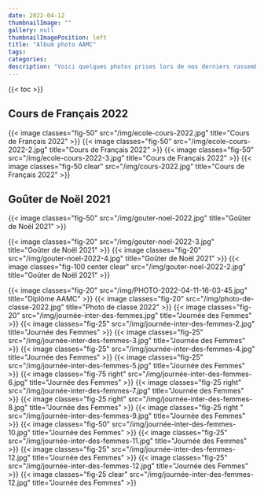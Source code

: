 ```yaml
---
date: 2022-04-12
thumbnailImage: ""
gallery: null
thumbnailImagePosition: left
title: "Album photo AAMC"
tags:
categories:
description: "Voici quelques photos prises lors de nos derniers rassemblements."
---
```

{{< toc >}}



## Cours de Français 2022

{{< image classes="fig-50" src="/img/ecole-cours-2022.jpg" title="Cours de Français 2022" >}} 
{{< image classes="fig-50" src="/img/ecole-cours-2022-2.jpg" title="Cours de Français 2022" >}}
{{< image classes="fig-50" src="/img/ecole-cours-2022-3.jpg" title="Cours de Français 2022" >}} 
{{< image classes="fig-50 clear" src="/img/cours-2022.jpg" title="Cours de Français 2022" >}}

## Goûter de Noël 2021

{{< image classes="fig-50" src="/img/gouter-noel-2022.jpg" title="Goûter de Noël 2021" >}}

{{< image classes="fig-20" src="/img/gouter-noel-2022-3.jpg" title="Goûter de Noël 2021" >}} 
{{< image classes="fig-20" src="/img/gouter-noel-2022-4.jpg" title="Goûter de Noël 2021" >}}
{{< image classes="fig-100 center clear" src="/img/gouter-noel-2022-2.jpg" title="Goûter de Noël 2021" >}}

{{< image classes="fig-20" src="/img/PHOTO-2022-04-11-16-03-45.jpg" title="Diplôme AAMC" >}} 
{{< image classes="fig-20" src="/img/photo-de-classe-2022.jpg" title="Photo de classe 2022" >}}
{{< image classes="fig-20" src="/img/journée-inter-des-femmes.jpg" title="Journée des Femmes" >}}
{{< image classes="fig-25" src="/img/journée-inter-des-femmes-2.jpg" title="Journée des Femmes" >}}
{{< image classes="fig-25" src="/img/journée-inter-des-femmes-3.jpg" title="Journée des Femmes" >}} 
{{< image classes="fig-25" src="/img/journée-inter-des-femmes-4.jpg" title="Journée des Femmes" >}}
{{< image classes="fig-25" src="/img/journée-inter-des-femmes-5.jpg" title="Journée des Femmes" >}}
{{< image classes="fig-75 right" src="/img/journée-inter-des-femmes-6.jpg" title="Journée des Femmes" >}} 
{{< image classes="fig-25 right" src="/img/journée-inter-des-femmes-7.jpg" title="Journée des Femmes" >}}
{{< image classes="fig-25 right" src="/img/journée-inter-des-femmes-8.jpg" title="Journée des Femmes" >}}
{{< image classes="fig-25 right " src="/img/journée-inter-des-femmes-9.jpg" title="Journée des Femmes" >}}
{{< image classes="fig-50" src="/img/journée-inter-des-femmes-10.jpg" title="Journée des Femmes" >}} 
{{< image classes="fig-25" src="/img/journée-inter-des-femmes-11.jpg" title="Journée des Femmes" >}}
{{< image classes="fig-25" src="/img/journée-inter-des-femmes-12.jpg" title="Journée des Femmes" >}} 
{{< image classes="fig-25" src="/img/journée-inter-des-femmes-12.jpg" title="Journée des Femmes" >}}
{{< image classes="fig-25 clear" src="/img/journée-inter-des-femmes-12.jpg" title="Journée des Femmes" >}}